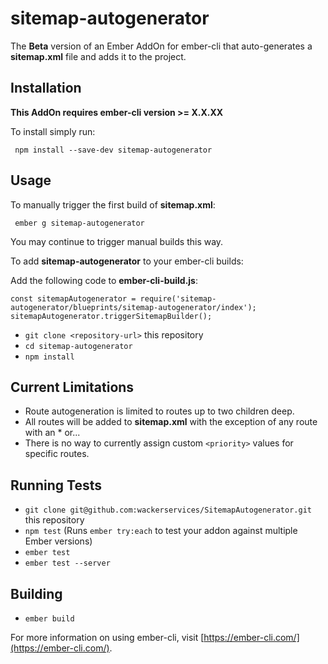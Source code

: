 # sitemap-autogenerator

The **Beta** version of an Ember AddOn for ember-cli that auto-generates a **sitemap.xml** file and adds it to the project.

## Installation
**This AddOn requires ember-cli version >= X.X.XX**

To install simply run:

```
 npm install --save-dev sitemap-autogenerator
```

## Usage

To manually trigger the first build of **sitemap.xml**:

```
 ember g sitemap-autogenerator
```

You may continue to trigger manual builds this way.

To add **sitemap-autogenerator** to your ember-cli builds:

  Add the following code to **ember-cli-build.js**: 
```
const sitemapAutogenerator = require('sitemap-autogenerator/blueprints/sitemap-autogenerator/index');
sitemapAutogenerator.triggerSitemapBuilder();
```

* `git clone <repository-url>` this repository
* `cd sitemap-autogenerator`
* `npm install`

## Current Limitations

* Route autogeneration is limited to routes up to two children deep.
* All routes will be added to **sitemap.xml** with the exception of any route with an * or...
* There is no way to currently assign custom ```<priority>``` values for specific routes.

## Running Tests

* `git clone git@github.com:wackerservices/SitemapAutogenerator.git` this repository
* `npm test` (Runs `ember try:each` to test your addon against multiple Ember versions)
* `ember test`
* `ember test --server`

## Building

* `ember build`

For more information on using ember-cli, visit [https://ember-cli.com/](https://ember-cli.com/).
